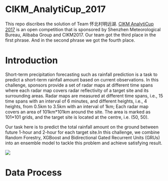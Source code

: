 # CIKM_AnalytiCup_2017
This repo discribes the solution of Team 怀北村明远湖. [CIKM AnalytiCup 2017](https://tianchi.aliyun.com/competition/introduction.htm?spm=5176.100066.0.0.773ef42fBB8Kok&raceId=231596) is an open competition that is sponsored by Shenzhen Meteorological Bureau, Alibaba Group and CIKM2017. Our team got the third place in the first phrase. And in the second phrase we got the fourth place.

# Introduction
Short-term precipitation forecasting such as rainfall prediction is a task to predict a short-term rainfall amount based on current observations. In this challenge, sponsors provide a set of radar maps at different time spans where each radar map covers radar reflectivity of a target site and its surrounding areas. Radar maps are measured at different time spans, i.e., 15 time spans with an interval of 6 minutes, and different heights, i.e., 4 heights, from 0.5km to 3.5km with an interval of 1km; Each radar map covers an area of 101km\*101km around the site. The area is marked as 101\*101 grids, and the target site is located at the centre, i.e. (50, 50).

Our task here is to predict the total rainfall amount on the ground between future 1-hour and 2-hour for each target site.In this challenge, we combine Random Forestry, XGBoost and Bidirectional Gated Recurrent Units (GRUs) into an ensemble model to tackle this problem and achieve satisfying result.

![](https://img.alicdn.com/tps/TB1mmZRPFXXXXaPaXXXXXXXXXXX-865-302.png)

# Data Process



